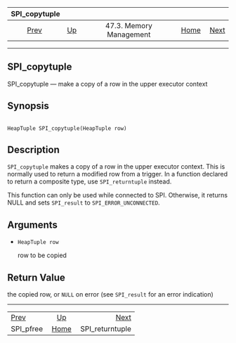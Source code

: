 <!--?xml version="1.0" encoding="UTF-8" standalone="no"?-->

|              SPI\_copytuple             |                                                 |                         |                                                       |                                                     |
| :-------------------------------------: | :---------------------------------------------- | :---------------------: | ----------------------------------------------------: | --------------------------------------------------: |
| [Prev](spi-spi-pfree.html "SPI_pfree")  | [Up](spi-memory.html "47.3. Memory Management") | 47.3. Memory Management | [Home](index.html "PostgreSQL 17devel Documentation") |  [Next](spi-spi-returntuple.html "SPI_returntuple") |

***



## SPI\_copytuple

SPI\_copytuple — make a copy of a row in the upper executor context

## Synopsis

```

HeapTuple SPI_copytuple(HeapTuple row)
```

## Description

`SPI_copytuple` makes a copy of a row in the upper executor context. This is normally used to return a modified row from a trigger. In a function declared to return a composite type, use `SPI_returntuple` instead.

This function can only be used while connected to SPI. Otherwise, it returns NULL and sets `SPI_result` to `SPI_ERROR_UNCONNECTED`.

## Arguments

*   `HeapTuple row`

    row to be copied

## Return Value

the copied row, or `NULL` on error (see `SPI_result` for an error indication)

***

|                                         |                                                       |                                                     |
| :-------------------------------------- | :---------------------------------------------------: | --------------------------------------------------: |
| [Prev](spi-spi-pfree.html "SPI_pfree")  |    [Up](spi-memory.html "47.3. Memory Management")    |  [Next](spi-spi-returntuple.html "SPI_returntuple") |
| SPI\_pfree                              | [Home](index.html "PostgreSQL 17devel Documentation") |                                    SPI\_returntuple |
